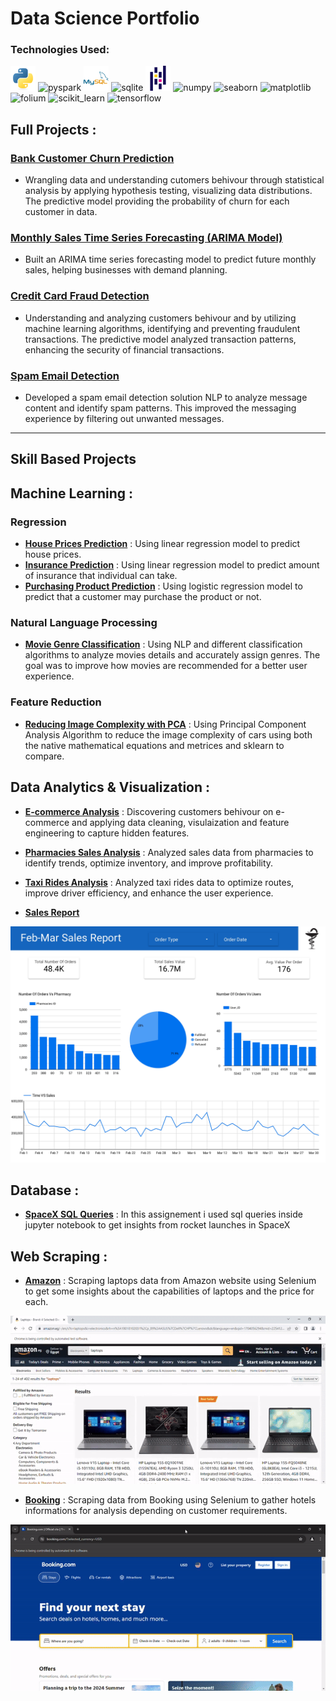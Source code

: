 # Data Science Portfolio  

<h3 align="left">Technologies Used:</h3>

<p align="left">
<img src="https://raw.githubusercontent.com/devicons/devicon/master/icons/python/python-original.svg" alt="python" width="40" height="40"/> 
<img src="https://the-examples-book.com/starter-guides/data-engineering/_images/pyspark.png" alt="pyspark" width="40" height="40"/>

<!-- <img src="https://raw.githubusercontent.com/devicons/devicon/master/icons/mongodb/mongodb-original-wordmark.svg" alt="mongodb" width="40" height="40"/> -->
<img src="https://raw.githubusercontent.com/devicons/devicon/master/icons/mysql/mysql-original-wordmark.svg" alt="mysql" width="40" height="40"/>
<img src="https://www.vectorlogo.zone/logos/sqlite/sqlite-icon.svg" alt="sqlite" width="40" height="40"/>


<img src="https://raw.githubusercontent.com/devicons/devicon/2ae2a900d2f041da66e950e4d48052658d850630/icons/pandas/pandas-original.svg" alt="pandas" width="40" height="40"/>
<img src="https://miro.medium.com/v2/resize:fit:1358/1*Zg4Qb9_ehEaUv7aWXbAeWw@2x.jpeg" alt="numpy" width="40" height="40"/>
<img src="https://seaborn.pydata.org/_images/logo-mark-lightbg.svg" alt="seaborn" width="40" height="40"/>
<img src="https://encrypted-tbn0.gstatic.com/images?q=tbn:ANd9GcQM1HorGnBjp9URQZH5Mrlbm3ls29QWU3s8fTYnydsmO5i0BAvgVS533WBemBv-Oa0LOqE&usqp=CAU" alt="matplotlib" width="40" height="40"/>
<img src="https://intro-to-code.readthedocs.io/en/latest/_images/folium.png" alt="folium" width="40" height="40"/>

<img src="https://upload.wikimedia.org/wikipedia/commons/0/05/Scikit_learn_logo_small.svg" alt="scikit_learn" width="40" height="40"/>
<img src="https://www.vectorlogo.zone/logos/tensorflow/tensorflow-icon.svg" alt="tensorflow" width="40" height="40"/>
</p>



## Full Projects : 

### [Bank Customer Churn Prediction](https://github.com/IslamAshraaf/Data-Science-Portfolio/blob/main/Customer%20Churn/Bank%20Customer%20Churn%20Prediction.ipynb)
- Wrangling data and understanding cutomers behivour through statistical analysis by applying hypothesis testing, visualizing data distributions. The predictive model providing the probability of churn for each customer in data.

### [Monthly Sales Time Series Forecasting (ARIMA Model)](https://github.com/IslamAshraaf/Data-Science-Portfolio/blob/main/Monthly%20Sales%20-%20Time%20Series%20Forecasting.ipynb)
- Built an ARIMA time series forecasting model to predict future monthly sales, helping businesses with demand planning.

### [Credit Card Fraud Detection](https://github.com/IslamAshraaf/Data-Science-Portfolio/blob/main/Credit%20Card%20Fraud%20Detection.ipynb)
- Understanding and analyzing customers behivour and by utilizing machine learning algorithms, identifying and preventing fraudulent transactions. The predictive model analyzed transaction patterns, enhancing the security of financial transactions.


### [Spam Email Detection](https://github.com/IslamAshraaf/Data-Science-Portfolio/blob/main/Spam%20Email%20Detecion.ipynb)
- Developed a spam email detection solution NLP to analyze message content and identify spam patterns. This improved the messaging experience by filtering out unwanted messages. 


---
## Skill Based Projects

## Machine Learning : 

### Regression
* __[House Prices Prediction](https://github.com/IslamAshraaf/Data-Science-Portfolio/blob/main/Skill-Based-Projects/Regression/Houses%20Price%20Linear%20Regression.ipynb)__ : Using linear regression model to predict house prices.
* __[Insurance Prediction](https://github.com/IslamAshraaf/Data-Science-Portfolio/blob/main/Skill-Based-Projects/Regression/Insurance%20Prediction%20-%20Linear%20Regression.ipynb)__ : Using linear regression model to predict amount of insurance that individual can take.
* __[Purchasing Product Prediction](https://github.com/IslamAshraaf/Data-Science-Portfolio/blob/main/Skill-Based-Projects/Regression/Product%20Purchase%20Prediction%20-%20Logistic%20Regression.ipynb)__ : Using logistic regression model to predict that a customer may purchase the product or not.



### Natural Language Processing

* __[Movie Genre Classification](https://github.com/IslamAshraaf/Data-Science-Portfolio/blob/main/Movie%20Genre%20Classification.ipynb)__ : Using NLP and different classification algorithms to analyze movies details and accurately assign genres. The goal was to improve how movies are recommended for a better user experience.

### Feature Reduction 
* __[Reducing Image Complexity with PCA](https://github.com/IslamAshraaf/Data-Science-Portfolio/blob/main/Reducing%20Image%20Complexity%20with%20PCA/PCA%20Image%20Reduction.ipynb)__ : Using Principal Component Analysis Algorithm to reduce the image complexity of cars using both the native mathematical equations and metrices and sklearn to compare.

## Data Analytics & Visualization : 

* __[E-commerce Analysis](https://github.com/IslamAshraaf/Data-Analytics-Portfolio/blob/main/E-commerce%20Analysis.ipynb)__ : Discovering customers behivour on e-commerce and applying data cleaning, visulaization and feature engineering to capture hidden features.

* __[Pharmacies Sales Analysis](https://github.com/IslamAshraaf/Data-Analytics-Portfolio/blob/main/Pharmacies%20Sales%20Analysis.ipynb)__ : Analyzed sales data from pharmacies to identify trends, optimize inventory, and improve profitability.

* __[Taxi Rides Analysis](https://github.com/IslamAshraaf/Data-Analytics-Portfolio/blob/main/Taxi%20Rides%20Analysis.ipynb)__ : Analyzed taxi rides data to optimize routes, improve driver efficiency, and enhance the user experience.

* __[Sales Report](https://github.com/IslamAshraaf/Data-Analytics-Portfolio/blob/main/Dashboards/Sales_Report_Dashboard.jpg)__

<img src="https://github.com/IslamAshraaf/Data-Analytics-Portfolio/blob/main/Dashboards/Sales_Report_Dashboard.jpg?raw=true"/>

## Database :

* __[SpaceX SQL Queries](https://github.com/IslamAshraaf/Data-Science-Portfolio/blob/main/Skill-Based-Projects/DB/SpaceX_Assignment.ipynb)__ : In this assignement i used sql queries inside jupyter notebook to get insights from rocket launches in SpaceX

## Web Scraping : 

* __[Amazon]()__ : Scraping laptops data from Amazon website using Selenium to get some insights about the capabilities of laptops and the price for each.
<img src="https://github.com/IslamAshraaf/Web-Scraping/blob/main/Amazon/media/amazon_gif.gif?raw=true"/>
<br>

* __[Booking]()__ : Scraping data from Booking using Selenium to gather hotels informations for analysis depending on customer requirements.
<img src="https://github.com/IslamAshraaf/Web-Scraping/blob/main/Booking/media/Booking_gif.gif?raw=true" />
<br>
